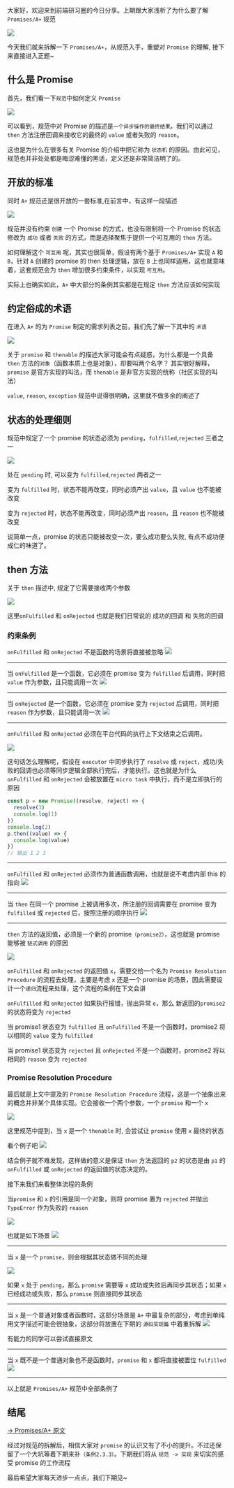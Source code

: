 大家好，欢迎来到前端研习圈的今日分享。上期跟大家浅析了为什么要了解 ```Promises/A+``` 规范

![](https://files.mdnice.com/user/56690/92ba6c8f-7b13-4424-8149-e383579c0bc6.png)

今天我们就来拆解一下 ```Promises/A+```，从规范入手，重塑对 ```Promise``` 的理解, 接下来直接进入正题~

## 什么是 Promise
首先，我们看一下```规范```中如何定义 ```Promise``` 

![](https://files.mdnice.com/user/56690/22f964cb-f63b-4923-8d79-7929147e8379.png)

可以看到，规范中对 Promise 的描述是```一个异步操作的最终结果```。我们可以通过 ```then``` 方法注册回调来接收它的最终的 ```value``` 或者失败的 ```reason```。

这也是为什么在很多有关 Promise 的介绍中把它称为 ```状态机``` 的原因。由此可见，规范也并非处处都是晦涩难懂的黑话，定义还是非常简洁明了的。

## 开放的标准
同时 ```A+``` 规范还是很开放的一套标准,在前言中，有这样一段描述

![](https://files.mdnice.com/user/56690/a6701abc-dd56-4c2b-a375-cf2b088a5f9d.png)

规范并没有约束 ```创建``` 一个 Promise 的方式，也没有限制将一个 Promise 的状态修改为 ```成功``` 或者 ```失败``` 的方式，而是选择聚焦于提供一个可互用的 ```then``` 方法。

如何理解这个 ```可互用``` 呢，其实也很简单，假设有两个基于 ```Promises/A+``` 实现 ```A``` 和 ```B```，针对 ```A``` 创建的 promise 的 then 处理逻辑，放在 ```B``` 上也同样适用，这也就意味着，这套规范会为 ```then``` 增加很多约束条件，以实现 ```可互用```。

实际上也确实如此，```A+``` 中大部分的条例其实都是在规定 ```then``` 方法应该如何实现

## 约定俗成的术语
在进入 ```A+``` 的为 ```Promise``` 制定的需求列表之前，我们先了解一下其中的 ```术语```

![](https://files.mdnice.com/user/56690/52c2e6aa-cc1e-4896-8d77-8f88a747ff40.png)

关于 ```promise``` 和 ```thenable``` 的描述大家可能会有点疑惑，为什么都是一个具备 ```then``` 方法的```对象```（函数本质上也是对象），却要叫两个名字？ 其实很好解释，```promise``` 是官方实现的叫法，而 ```thenable``` 是非官方实现的统称（社区实现的叫法）

```value```, ```reason```, ```exception``` 规范中说得很明确，这里就不做多余的阐述了

## 状态的处理细则
规范中规定了一个 promise 的状态必须为 ```pending```，```fulfilled```,```rejected``` 三者之一

![](https://files.mdnice.com/user/56690/402b36f6-4974-4a35-9b45-281dfe36e779.png)

处在 ```pending``` 时, 可以变为 ```fulfilled```,```rejected``` 两者之一

变为 ```fulfilled``` 时，状态不能再改变，同时必须产出 ```value```，且 ```value``` 也不能被改变

变为 ```rejected``` 时，状态不能再改变，同时必须产出 ```reason```，且 ```reason``` 也不能被改变

说简单一点，promise 的状态只能被改变一次，要么成功要么失败, 有点不成功便成仁的味道了。

## then 方法
关于 ```then``` 描述中, 规定了它需要接收两个参数

![](https://files.mdnice.com/user/56690/8f327561-1a30-4f05-97e4-b7be3e3fc8b5.png)

这里```onFulfilled``` 和 ```onRejected``` 也就是我们日常说的 成功的回调 和 失败的回调

### 约束条例
```onFulfilled``` 和 ```onRejected``` 不是函数的场景将直接被忽略
![](https://files.mdnice.com/user/56690/39a52c63-5a15-4199-bd7b-18c08e5cc027.png)

---

当 ```onFulfilled``` 是一个函数，它必须在 promise 变为 ```fulfilled``` 后调用，同时把 ```value``` 作为参数，且只能调用一次
![](https://files.mdnice.com/user/56690/442d9a21-460d-46ba-a869-8932a35202f9.png)

---

当 ```onRejected``` 是一个函数，它必须在 promise 变为 ```rejected``` 后调用，同时把 ```reason``` 作为参数，且只能调用一次
![](https://files.mdnice.com/user/56690/efc5d677-ad2b-482f-ac36-d394db618daa.png)

---

```onFulfilled``` 和 ```onRejected``` 必须在平台代码的执行上下文结束之后调用。

![](https://files.mdnice.com/user/56690/75a3b293-8d5b-41fc-b830-ae558f892323.png)

这句话怎么理解呢，假设在 ```executor``` 中同步执行了 ```resolve``` 或 ```reject```，成功/失败的回调也必须等同步逻辑全部执行完后，才能执行。这也就是为什么 ```onFulfilled``` 和 ```onRejected``` 会被放置在 ```micro task``` 中执行，而不是立即执行的原因
```js
const p = new Promise((resolve, reject) => {
  resolve(3)
  console.log(1)
})
console.log(2)
p.then((value) => {
  console.log(value)
})
// 输出 1 2 3
```

---

```onFulfilled``` 和 ```onRejected``` 必须作为普通函数调用，也就是说不考虑内部 this 的指向
![](https://files.mdnice.com/user/56690/6b15811a-1c48-40f1-bbe3-a529d9c782d1.png)

---

当 ```then``` 在同一个 promise 上被调用多次，所注册的回调需要在 promise 变为 ```fulfilled``` 或 ```rejected``` 后，按照注册的顺序执行
![](https://files.mdnice.com/user/56690/c04776c4-47a1-4bac-a586-7f98f8e6c477.png)

---

```then``` 方法的返回值，必须是一个新的 promise```（promise2）```，这也就是 promise 能够被 ```链式调用``` 的原因

![](https://files.mdnice.com/user/56690/e2ebc781-9fed-44fc-b9d9-28facd4a60ef.png)

```onFulfilled``` 和 ```onRejected``` 的返回值 ```x```，需要交给一个名为 ```Promise Resolution Procedure``` 的流程去处理，主要是考虑 ```x``` 还是一个 promise 的场景，因此需要设计一个```递归```流程来处理，这个流程的条例在下文会讲

```onFulfilled``` 和 ```onRejected``` 如果执行报错，抛出异常 ```e```，那么 新返回的```promise2``` 的状态将变为 ```rejected```

当 promise1 状态变为 ```fulfilled``` 且 ```onFulfilled``` 不是一个函数时，promise2 将以相同的 ```value``` 变为 ```fulfilled```

当 promise1 状态变为 ```rejected``` 且 ```onRejected``` 不是一个函数时，promise2 将以相同的 ```reason``` 变为 ```rejected```

### Promise Resolution Procedure
最后就是上文中提及的 ```Promise Resolution Procedure``` 流程，这是一个抽象出来的概念并非某个具体实现。它会接收一个两个参数，一个 ```promise``` 和一个 ```x```

![](https://files.mdnice.com/user/56690/d5a3158c-bf70-4c0b-be92-a0e6c2155e29.png)

这里规范中提到，当 ```x``` 是一个 ```thenable``` 时, 会尝试让 ```promise``` 使用 ```x``` 最终的状态

看个例子吧
![](https://files.mdnice.com/user/56690/c972ecdf-61cb-42cd-876c-65442c11fca1.png)

结合例子就不难发现，这样做的意义是保证 ```then``` 方法返回的 ```p2``` 的状态是由 ```p1``` 的 ```onFulfilled``` 或 ```onRejected``` 的返回值的状态决定的。

接下来我们来看整体流程的条例

当```promise``` 和 ```x``` 的引用是同一个对象，则将 promise 置为 ```rejected``` 并抛出 ```TypeError``` 作为失败的 ```reason```

![](https://files.mdnice.com/user/56690/9fac873d-a234-4e1e-a565-f71c6c2ed84d.png)

也就是如下场景
![](https://files.mdnice.com/user/56690/97b621a8-08ce-448e-a0ca-95c89368424d.png)

---

当 ```x``` 是一个 ```promise```，则会根据其状态做不同的处理

![](https://files.mdnice.com/user/56690/95a60a9f-ac9c-480d-86b9-730690415a7d.png)

如果 ```x``` 处于 ```pending```，那么 ```promise``` 需要等 ```x``` 成功或失败后再同步其状态；如果 ```x``` 已经成功或失败，那么 ```promise``` 则直接同步其状态

---

当 ```x``` 是一个普通对象或者函数时，这部分场景是 ```A+``` 中最复杂的部分，考虑到单纯用文字描述可能会很抽象，这部分将放置在下期的 ```源码实现篇``` 中着重拆解
![](https://files.mdnice.com/user/56690/86334cad-250f-4850-ad38-0089119b59ed.png)

有能力的同学可以尝试直接原文

---

当 ```x``` 既不是一个普通对象也不是函数时，```promise``` 和 ```x``` 都将直接被置位 ```fulfilled```
![](https://files.mdnice.com/user/56690/7d85ac4e-389e-4be1-b8da-647acce7d229.png)

---

以上就是 ```Promises/A+``` 规范中全部条例了

## 结尾
[-> Promises/A+ 原文](https://promisesaplus.com/)

经过对规范的拆解后，相信大家对 ```promise``` 的认识又有了不小的提升。不过还保留了一个大坑等着下期来补```（条例2.3.3）```。下期我们将从 ```规范 -> 实现``` 来切实的感受 promise 的工作流程

最后希望大家每天进步一点点，我们下期见~


